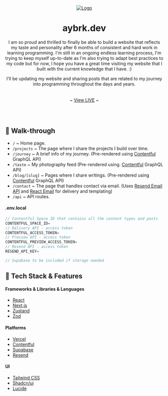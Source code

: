 <div align="center">
  <a href="https://aybrk.dev">
    <img src="https://github.com/kayaayberk/aybrk.dev/assets/136496255/c1140cf2-428d-4e08-a93e-279e55687978" alt="Logo" >
  </a>
  <h1 align="center">aybrk.dev</h1>

  <p align="center">
I am so proud and thrilled to finally be able to build a website that reflects my taste and personality after 6 months of consistent and hard work in learning programming. I'm still in an ongoing endless learning process, I'm trying to keep myself up-to-date as I'm also trying to adapt best practices to my code but for now, I hope you have a great time visiting my website that I built with the current knowledge that I have. :)

I'll be updating my website and sharing posts that are related to my journey into programming throughout the days and years.
<br />
<br />
<br />
~
<a href="https://aybrk.dev/">View LIVE</a>
~

  </p>
  <br />
  <br />
</div>

## 📖 Walk-through

- `/` ~ Home page.
- `/projects` ~ The page where I share the projects I build over time.
- `/journey` ~ A brief info of my journey. (Pre-rendered using <a href='https://www.contentful.com/'>Contentful</a> GraphQL API)
- `/taste` ~ My photography feed (Pre-rendered using. <a href='https://www.contentful.com/'>Contentful</a> GraphQL API)
- `/blog/[slug]` ~ Pages where I share writings. (Pre-rendered using <a href='https://www.contentful.com/'>Contentful</a> GraphQL API)
- `/contact` ~ The page that handles contact via email. (Uses <a href='https://resend.com/home'>Resend Email API</a> and <a href='https://react.email/'>React Email</a> for delivery and templating)
- `/api` ~ API routes.


#### .env.local

```js
// Contentful Space ID that contains all the content types and posts
CONTENTFUL_SPACE_ID=
// Delivery API - access token
CONTENTFUL_ACCESS_TOKEN=
// Preview API - access token
CONTENTFUL_PREVIEW_ACCESS_TOKEN=
// Resend API - access token
RESEND_API_KEY=

// Supabase to be included if storage needed
```

## 🧱 Tech Stack & Features

#### Frameworks & Libraries & Languages

- [React](https://react.dev/)
- [Next.js](https://nextjs.org/)
- [Zustand](https://github.com/pmndrs/zustand)
- [Zod](https://github.com/colinhacks/zod)

#### Platforms

- [Vercel](https://www.contentful.com/)
- [Contentful](https://vercel.com/)
- [Supabase](https://supabase.com/)
- [Resend](https://resend.com/home)

#### UI

- [Tailwind CSS](https://tailwindcss.com/)
- [Shadcn/ui](https://ui.shadcn.com/)
- [Lucide](https://lucide.dev/)
